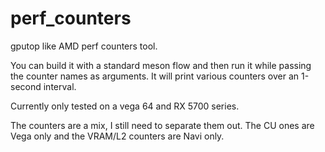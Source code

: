 # perf_counters
gputop like AMD perf counters tool.

You can build it with a standard meson flow and then run it while passing the counter
names as arguments. It will print various counters over an 1-second interval.

Currently only tested on a vega 64 and RX 5700 series.

The counters are a mix, I still need to separate them out. The CU ones are Vega only and the VRAM/L2 counters are Navi only.



